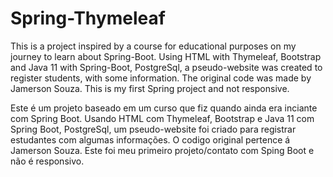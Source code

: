 # Spring-Thymeleaf

This is a project inspired by a course for educational purposes on my journey to learn about Spring-Boot. Using HTML with Thymeleaf, Bootstrap and Java 11 with Spring-Boot, PostgreSql, a pseudo-website was created to register students, with some information. The original code was made by Jamerson Souza. This is my first Spring project and not responsive.

Este é um projeto baseado em um curso que fiz quando ainda era inciante com Spring Boot. Usando HTML com Thymeleaf, Bootstrap e Java 11 com Spring Boot, PostgreSql, um pseudo-website foi criado para registrar estudantes com algumas informações. O codigo original pertence á Jamerson Souza. Este foi meu primeiro projeto/contato com Sping Boot e não é responsivo.

